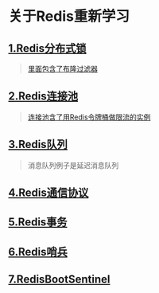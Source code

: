 # 关于Redis重新学习
## [1.Redis分布式锁](https://github.com/Jakexsc/RedisReStudy/tree/master/redisLock)
> [里面包含了布隆过滤器](https://github.com/Jakexsc/RedisReStudy/blob/master/redisLock/src/main/java/xsc/jedis/BloomTest.java)
## [2.Redis连接池](https://github.com/Jakexsc/RedisReStudy/tree/master/redisPool)
> [连接池含了用Redis令牌桶做限流的实例](https://github.com/Jakexsc/RedisReStudy/blob/master/redisPool/src/main/java/com/xsc/lettuce)
## [3.Redis队列](https://github.com/Jakexsc/RedisReStudy/tree/master/redisQueue)
> 消息队列例子是延迟消息队列
## [4.Redis通信协议](https://github.com/Jakexsc/RedisReStudy/tree/master/redisResp)
## [5.Redis事务](https://github.com/Jakexsc/RedisReStudy/blob/master/redisTrancation/src/main/java/com/xsc/trancation/TrancationTest.java)
## [6.Redis哨兵](https://github.com/Jakexsc/RedisReStudy/blob/master/redisSentinel/src/main/java/com/xsc/sentinel/SentinelJedis.java)
## [7.RedisBootSentinel](https://github.com/Jakexsc/RedisReStudy/blob/master/redisBootSentinel/src/test/java/com/xsc/bootsentinel/BootsentinelApplicationTests.java)
